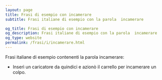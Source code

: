 ```yaml
---
layout: page
title: Frasi di esempio con incamerare 
subtitle: Frasi italiane di esempio con la parola  incamerare

og_title: Frasi di esempio con incamerare 
og_description: Frasi italiane di esempio con la parola  incamerare
og_type: website
permalink: /frasi/i/incamerare.html
---
```


Frasi italiane di esempio contenenti la parola incamerare:


- Inserì un caricatore da quindici e azionò il carrello per incamerare un colpo.
